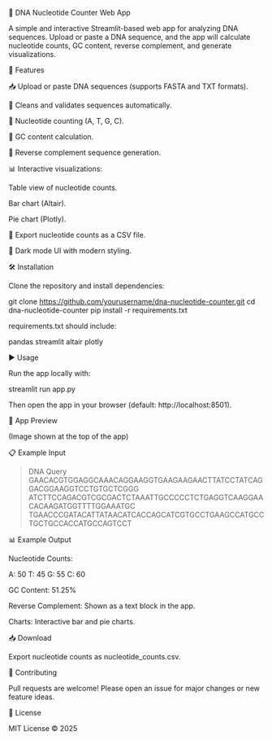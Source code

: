 🧬 DNA Nucleotide Counter Web App

A simple and interactive Streamlit-based web app for analyzing DNA sequences.
Upload or paste a DNA sequence, and the app will calculate nucleotide counts, GC content, reverse complement, and generate visualizations.

🚀 Features

📥 Upload or paste DNA sequences (supports FASTA and TXT formats).

🧾 Cleans and validates sequences automatically.

🔢 Nucleotide counting (A, T, G, C).

🧪 GC content calculation.

🧬 Reverse complement sequence generation.

📊 Interactive visualizations:

Table view of nucleotide counts.

Bar chart (Altair).

Pie chart (Plotly).

💾 Export nucleotide counts as a CSV file.

🎨 Dark mode UI with modern styling.

🛠️ Installation

Clone the repository and install dependencies:

git clone https://github.com/yourusername/dna-nucleotide-counter.git
cd dna-nucleotide-counter
pip install -r requirements.txt


requirements.txt should include:

pandas
streamlit
altair
plotly

▶️ Usage

Run the app locally with:

streamlit run app.py


Then open the app in your browser (default: http://localhost:8501).

📸 App Preview


(Image shown at the top of the app)

📋 Example Input
>DNA Query
GAACACGTGGAGGCAAACAGGAAGGTGAAGAAGAACTTATCCTATCAGGACGGAAGGTCCTGTGCTCGGG
ATCTTCCAGACGTCGCGACTCTAAATTGCCCCCTCTGAGGTCAAGGAACACAAGATGGTTTTGGAAATGC
TGAACCCGATACATTATAACATCACCAGCATCGTGCCTGAAGCCATGCCTGCTGCCACCATGCCAGTCCT

📊 Example Output

Nucleotide Counts:

A: 50
T: 45
G: 55
C: 60


GC Content: 51.25%

Reverse Complement: Shown as a text block in the app.

Charts: Interactive bar and pie charts.

📥 Download

Export nucleotide counts as nucleotide_counts.csv.

🤝 Contributing

Pull requests are welcome! Please open an issue for major changes or new feature ideas.

📜 License

MIT License © 2025
